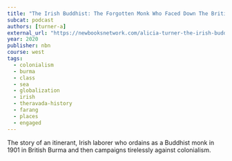 ```yaml
---
title: "The Irish Buddhist: The Forgotten Monk Who Faced Down The British Empire"
subcat: podcast
authors: [turner-a]
external_url: "https://newbooksnetwork.com/alicia-turner-the-irish-buddhist-the-forgotten-monk-who-faced-down-the-british-empire-oxford-up-2020/"
year: 2020
publisher: nbn
course: west
tags:
  - colonialism
  - burma
  - class
  - sea
  - globalization
  - irish
  - theravada-history
  - farang
  - places
  - engaged
---
```


The story of an itinerant, Irish laborer who ordains as a Buddhist monk in 1901 in British Burma and then campaigns tirelessly against colonialism.

